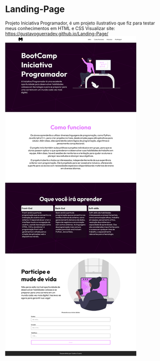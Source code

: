 # Landing-Page
 Projeto Iniciativa Programador, é um projeto ilustrativo que fiz para testar meus conhecimentos em HTML e CSS
 Visualizar site: https://gustavoguerradev.github.io/Landing-Page/
![landing-page-img](imgs/screenshotlp.png)
